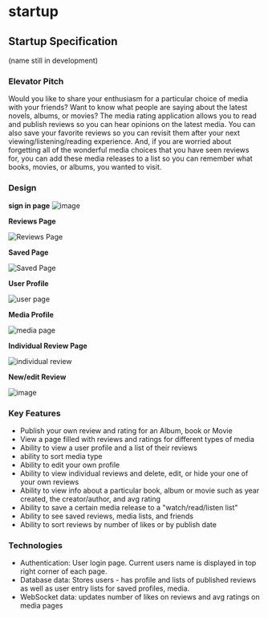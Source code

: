 # startup


## Startup Specification
(name still in development)

### Elevator Pitch
Would you like to share your enthusiasm for a particular choice of media with your friends? Want to know what people are saying about the latest novels, albums, or movies? The media rating application allows you to read and publish reviews so you can hear opinions on the latest media. You can also save your favorite reviews so you can revisit them after your next viewing/listening/reading experience. And, if you are worried about forgetting all of the wonderful media choices that you have seen reviews for, you can add these media releases to a list so you can remember what books, movies, or albums, you wanted to visit. 

### Design

**sign in page** 
![image](https://github.com/rockyRacoon73/startup/assets/90075184/ec95815e-35ef-4b5e-b92a-ef6aaecd88f4)



**Reviews Page**


![Reviews Page](https://github.com/rockyRacoon73/startup/assets/90075184/d3f835c8-8d0e-4d5b-ac5f-466474f3a4f3)

**Saved Page**


![Saved Page](https://github.com/rockyRacoon73/startup/assets/90075184/7266e664-55e9-4b13-9a55-0541b8c16d65)



**User Profile**


![user page](https://github.com/rockyRacoon73/startup/assets/90075184/9c78d783-5cb8-496e-9d83-7776ce02e8dc)



**Media Profile**


![media page](https://github.com/rockyRacoon73/startup/assets/90075184/ec53fe26-8c98-4e32-af26-59e4f2d4ed64)

**Individual Review Page**


![individual review](https://github.com/rockyRacoon73/startup/assets/90075184/8a0f4fa3-84b6-4063-b587-1b0576db7269)


**New/edit Review** 


![image](https://github.com/rockyRacoon73/startup/assets/90075184/dd8c925b-ed41-4049-a26e-627ec5472b55)






### Key Features
* Publish your own review and rating for an Album, book or Movie
* View a page filled with reviews and ratings for different types of media
* Ability to view a user profile and a list of their reviews
* ability to sort media type
* Ability to edit your own profile
* Ability to view individual reviews and delete, edit, or hide your one of your own reviews
* Ability to view info about a particular book, album or movie such as year created, the creator/author, and avg rating
* Ability to save a certain media release to a "watch/read/listen list"
* Ability to see saved reviews, media lists, and friends
* Ability to sort reviews by number of likes or by publish date
  

### Technologies
* Authentication: User login page. Current users name is displayed in top right corner of each page.
* Database data: Stores users - has profile and lists of published reviews as well as user entry lists for saved profiles, media.
* WebSocket data: updates number of likes on reviews and avg ratings on media pages
